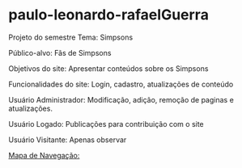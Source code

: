 # paulo-leonardo-rafaelGuerra
Projeto do semestre
Tema: Simpsons

Público-alvo: Fãs de Simpsons

Objetivos do site: Apresentar conteúdos sobre os Simpsons

Funcionalidades do site: Login, cadastro, atualizações de conteúdo

Usuário Administrador: Modificação, adição, remoção de paginas e atualizações.

Usuário Logado: Publicações para contribuição com o site

Usuário Visitante: Apenas observar

[Mapa de Navegação:](mapaNavegação.jpg)
